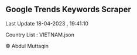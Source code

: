 

## Google Trends Keywords Scraper 
 
Last Update 18-04-2023 , 19:41:10

Country List :
VIETNAM.json



© Abdul Muttaqin 
